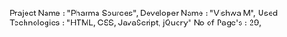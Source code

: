 Praject Name : "Pharma Sources",
Developer Name : "Vishwa M",
Used Technologies : "HTML, CSS, JavaScript, jQuery"
No of Page's : 29,
